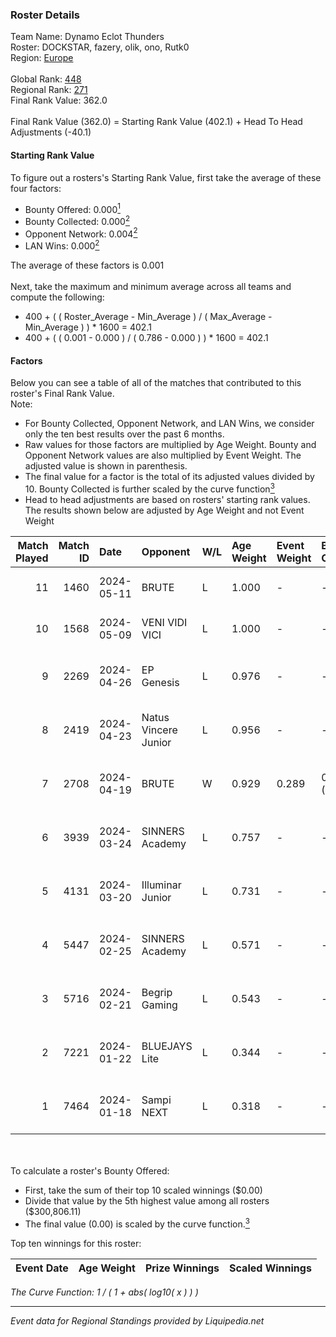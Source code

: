 ### Roster Details<br />
Team Name: Dynamo Eclot Thunders<br />
Roster: DOCKSTAR, fazery, olik, ono, Rutk0<br />
Region: [Europe]( ../standings_europe.md)<br />
<br />
Global Rank: [448](../standings_global.md)<br />
Regional Rank: [271]( ../standings_europe.md)<br />
Final Rank Value:  362.0<br />
<br />
Final Rank Value (362.0) = Starting Rank Value (402.1) + Head To Head Adjustments (-40.1)<br />

#### Starting Rank Value<br />
To figure out a rosters's Starting Rank Value, first take the average of these four factors:<br />
- Bounty Offered: 0.000[<sup>1</sup>](#table2)
- Bounty Collected: 0.000[<sup>2</sup>](#table1)
- Opponent Network: 0.004[<sup>2</sup>](#table1)
- LAN Wins: 0.000[<sup>2</sup>](#table1)

The average of these factors is 0.001<br />
<br />
Next, take the maximum and minimum average across all teams and compute the following:<br />
- 400 + ( ( Roster_Average - Min_Average ) / ( Max_Average - Min_Average ) ) * 1600 = 402.1
- 400 + ( ( 0.001 - 0.000 ) / ( 0.786 - 0.000 ) ) * 1600 = 402.1


#### Factors<br />
Below you can see a table of all of the matches that contributed to this roster's Final Rank Value.<br />
Note:<br />

- For Bounty Collected, Opponent Network, and LAN Wins, we consider only the ten best results over the past 6 months.
- Raw values for those factors are multiplied by Age Weight. Bounty and Opponent Network values are also multiplied by Event Weight. The adjusted value is shown in parenthesis.
- The final value for a factor is the total of its adjusted values divided by 10. Bounty Collected is further scaled by the curve function[<sup>3</sup>](#curveFunction)
- Head to head adjustments are based on rosters' starting rank values. The results shown below are adjusted by Age Weight and not Event Weight
<span id="table1"></span><br />


| Match Played | Match ID | Date       | Opponent             | W/L | Age Weight | Event Weight | Bounty Collected | Opponent Network | LAN Wins  | H2H Adj. | Roster                                 |
| -: | -: | :- | :- | :- | :- | :- | :- | :- | :- | -: | :- |
|           11 |     1460 | 2024-05-11 | BRUTE                | L   | 1.000      | -            | -                | -                | -         |   -10.09 | DOCKSTAR, fazery, olik, ono, Rutk0     |
|           10 |     1568 | 2024-05-09 | VENI VIDI VICI       | L   | 1.000      | -            | -                | -                | -         |    -6.66 | DOCKSTAR, fazery, olik, ono, Rutk0     |
|            9 |     2269 | 2024-04-26 | EP Genesis           | L   | 0.976      | -            | -                | -                | -         |    -8.40 | DOCKSTAR, fazery, olik, pal0o, Rutk0   |
|            8 |     2419 | 2024-04-23 | Natus Vincere Junior | L   | 0.956      | -            | -                | -                | -         |    -3.28 | DOCKSTAR, fazery, olik, pal0o, Rutk0   |
|            7 |     2708 | 2024-04-19 | BRUTE                | W   | 0.929      | 0.289        | 0.000 (0.000)    | 0.157 (0.042)    | 0 (0.000) |    20.49 | DOCKSTAR, fazery, olik, pal0o, Rutk0   |
|            6 |     3939 | 2024-03-24 | SINNERS Academy      | L   | 0.757      | -            | -                | -                | -         |    -4.64 | DOCKSTAR, fazery, olik, pal0o, Rutk0   |
|            5 |     4131 | 2024-03-20 | Illuminar Junior     | L   | 0.731      | -            | -                | -                | -         |   -10.78 | DOCKSTAR, fazery, olik, pal0o, Rutk0   |
|            4 |     5447 | 2024-02-25 | SINNERS Academy      | L   | 0.571      | -            | -                | -                | -         |    -3.50 | B34V1S, DOCKSTAR, fazery, olik, pal0o  |
|            3 |     5716 | 2024-02-21 | Begrip Gaming        | L   | 0.543      | -            | -                | -                | -         |    -3.87 | B34V1S, DOCKSTAR, fazery, olik, pal0o  |
|            2 |     7221 | 2024-01-22 | BLUEJAYS Lite        | L   | 0.344      | -            | -                | -                | -         |    -4.37 | B34V1S, d0mZ1k, DOCKSTAR, fazery, olik |
|            1 |     7464 | 2024-01-18 | Sampi NEXT           | L   | 0.318      | -            | -                | -                | -         |    -5.00 | B34V1S, d0mZ1k, DOCKSTAR, fazery, olik |

<br />
<span id="table2"></span><br />
To calculate a roster's Bounty Offered:<br />

- First, take the sum of their top 10 scaled winnings ($0.00)
- Divide that value by the 5th highest value among all rosters ($300,806.11)
- The final value (0.00) is scaled by the curve function.[<sup>3</sup>](#curveFunction)

Top ten winnings for this roster:<br />

| Event Date | Age Weight | Prize Winnings | Scaled Winnings |
| :- | -: | :- | :- |


<span id="curveFunction"></span>_The Curve Function: 1 / ( 1 + abs( log10( x ) ) )_<br />

---
_Event data for Regional Standings provided by Liquipedia.net_<br />
